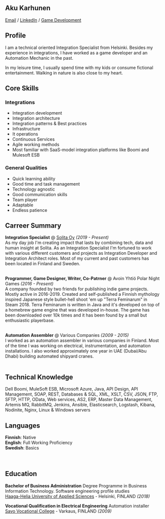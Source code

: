 ## Aku Karhunen

[Email](mailto:karhunenaku@gmail..com) / [LinkedIn](https://www.linkedin.com/in/aku-karhunen/) / [Game Development](https://store.steampowered.com/app/796380/Terra_Feminarum/)

## Profile
I am a technical oriented Integration Specialist from Helsinki. Besides my experience in
integrations, I have worked as a game developer and an Automation Mechanic in the
past.

<!--- TODO: What makes me exited about working on integrations and software development in general? --->

In my leisure time, I usually spend time with my kids or consume fictional entertainment.
Walking in nature is also close to my heart.

## Core Skills

### Integrations
  - Integration development
  - Integration architecture
  - Integration patterns & Best practices
  - Infrastructure
  - It operations
  - Continuous Services
  - Agile working methods
  - Most familiar with SaaS-model integration platforms like Boomi and Mulesoft ESB

### General Qualities
  - Quick learning ability
  - Good time and task management
  - Technology agnostic
  - Good communication skills
  - Team player 
  - Adaptable
  - Endless patience
  

## Carreer Summary

**Integration Specialist** @ [Solita Oy](https://www.solita.fi/) _(2019 - Present)_ <br>
As my day job I'm creating impact that lasts by combining tech, data and human insight at Solita. As an Integration Specialist I'm fortuned to work with various different customers and projects as Integration Developer and Integration Architect roles. Most of my current and past customers has been located in Finland and Sweden. 
<br><br>

**Programmer, Game Designer, Writer, Co-Patrner** @ Avoin Yhtiö Polar Night Games _(2016 - Present)_ <br>
A company founded by two friends for publishing indie game projects. Mostly active in 2016-2019. Created and self-published a Finnish mythology inspired Japanese style bullet-hell shoot 'em up "Terra Feminarum" in Steam 2018. Terra Feminarum is written in Java and it's developed on top of a homebrew game engine that was developed in-house. The game has been downloaded over 10k times and it has been found by a small but enthusiastic playerbase. 
<br><br>

**Automation Assembler** @ Various Companies _(2009 - 2015)_ <br>
I worked as an automation assembler in various companies in Finland. Most of the time I was working on
electrical, instrumentation, and automation installations. I also worked approximately one
year in UAE (Dubai/Abu Dhabi) building automated shipyard cranes.
<br><br>

## Technical Knowledge
Dell Boomi, MuleSoft ESB, Microsoft Azure, Java, API Design, API Management, SOAP, REST, Databases & SQL, XML, XSLT, CSV, JSON, FTP, SFTP, HTTP, OData, Web services, AS2, ERP, Master Data Management, Artemis MQ, RabbitMQ, Jenkins, Ansible, Elasticsearch, Logstash, Kibana, Nodinite, Nginx, Linux & Windows servers

<!--- TODO: Add missing technologies --->

## Languages

**Finnish**: Native <br>
**English**: Full Working Proficiency <br>
**Swedish**: Basics <br>
<br><br>

## Education

**Bachelor of Business Administration** Degree Programme in Business Information Technology. Software engineering profile studies<br>
[Haaga-Helia University of Applied Sciences](https://www.haaga-helia.fi/en) - Helsinki, FINLAND _(2018)_ <br>

**Vocational Qualification in Electrical Engineering** Automation installer<br>
[Savo Vocational College](https://sakky.fi/en) - Varkaus, FINLAND _(2009)_
